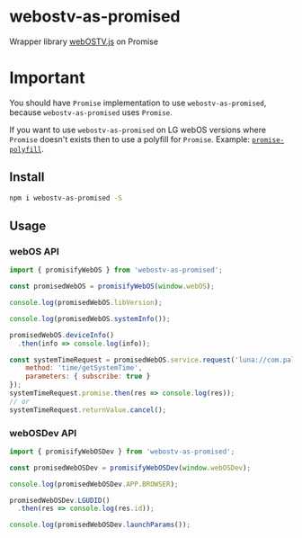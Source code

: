 # webostv-as-promised

Wrapper library [webOSTV.js](http://webostv.developer.lge.com/api/webostvjs/) on Promise

# Important

You should have `Promise` implementation to use `webostv-as-promised`, because `webostv-as-promised` uses `Promise`.

If you want to use `webostv-as-promised` on LG webOS versions where `Promise` doesn't exists then to use a polyfill for `Promise`. Example: [`promise-polyfill`](https://www.npmjs.com/package/promise-polyfill).

## Install

```bash
npm i webostv-as-promised -S
```

## Usage

### webOS API

```javascript
import { promisifyWebOS } from 'webostv-as-promised';

const promisedWebOS = promisifyWebOS(window.webOS);

console.log(promisedWebOS.libVersion);

console.log(promisedWebOS.systemInfo());

promisedWebOS.deviceInfo()
  .then(info => console.log(info));

const systemTimeRequest = promisedWebOS.service.request('luna://com.palm.systemservice', {
    method: 'time/getSystemTime',
    parameters: { subscribe: true }
});
systemTimeRequest.promise.then(res => console.log(res));
// or
systemTimeRequest.returnValue.cancel();
```

### webOSDev API

```javascript
import { promisifyWebOSDev } from 'webostv-as-promised';

const promisedWebOSDev = promisifyWebOSDev(window.webOSDev);

console.log(promisedWebOSDev.APP.BROWSER);

promisedWebOSDev.LGUDID()
  .then(res => console.log(res.id));

console.log(promisedWebOSDev.launchParams());
```

